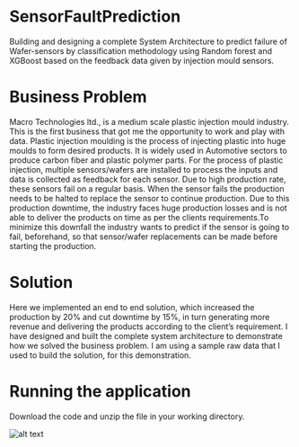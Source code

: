 # SensorFaultPrediction

Building and designing a complete System Architecture to predict failure of Wafer-sensors by classification methodology using Random forest and XGBoost based on the feedback data given by injection mould sensors. 

# Business Problem

Macro Technologies ltd., is a medium scale plastic injection mould industry. This is the first business that got me the opportunity to work and play with data. Plastic injection moulding is the process of injecting plastic into huge moulds to form desired products. It is widely used in Automotive sectors to produce carbon fiber and plastic polymer parts. For the process of plastic injection, multiple sensors/wafers are installed to process the inputs and data is collected as feedback for each sensor. Due to high production rate, these sensors fail on a regular basis. When the sensor fails the production needs to be halted to replace the sensor to continue production. Due to this production downtime, the industry faces huge production losses and is not able to deliver the products on time as per the clients requirements.To minimize this downfall the industry wants to predict if the sensor is going to fail, beforehand, so that sensor/wafer replacements can be made before starting the production.

# Solution

Here we implemented an end to end solution, which increased the production by 20% and cut downtime by 15%, in turn generating more revenue and delivering the products according to the client’s requirement. I have designed and built the complete system architecture to demonstrate how we solved the business problem. I am using a sample raw data that I used to build the solution, for this demonstration.

# Running the application

Download the code and unzip the file in your working directory.

![alt text](https://github.com/[TejasJay]/[SensorFaultPrediction]/[git_readme_pictures]/screenshot%20(81).png?raw=true)
